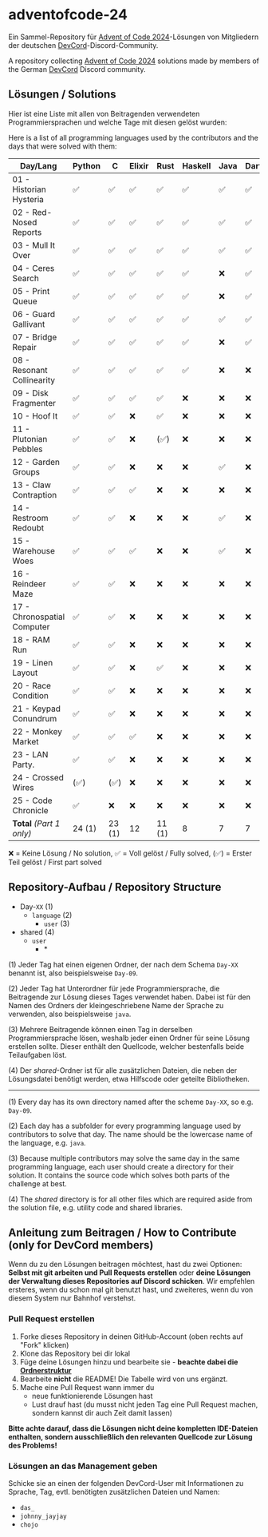 # adventofcode-24

Ein Sammel-Repository für [Advent of Code 2024](https://adventofcode.com/2024)-Lösungen von Mitgliedern der deutschen [DevCord](https://discord.gg/devcordde)-Discord-Community.

A repository collecting [Advent of Code 2024](https://adventofcode.com/2024) solutions made by members of the German [DevCord](https://discord.gg/devcordde) Discord community.

## Lösungen / Solutions

Hier ist eine Liste mit allen von Beitragenden verwendeten Programmiersprachen und welche Tage mit diesen gelöst wurden:

Here is a list of all programming languages used by the contributors and the days that were solved with them:

| Day/Lang                    | Python | C      | Elixir | Rust   | Haskell | Java | Dart | Kotlin | Lean | R | Uiua  | TypeScript | Ruby | Zig | Bash  | Go | JavaScript |
|-----------------------------|--------|--------|--------|--------|---------|------|------|--------|------|---|-------|------------|------|-----|-------|----|------------|
| 01 - Historian Hysteria     | ✅      | ✅      | ✅      | ✅      | ✅       | ✅    | ✅    | ✅      | ✅    | ✅ | ✅     | ✅          | ✅    | ✅   | ❌     | ✅  | ✅          |
| 02 - Red-Nosed Reports      | ✅      | ✅      | ✅      | ✅      | ✅       | ✅    | ✅    | ✅      | ✅    | ✅ | ✅     | ✅          | ✅    | ✅   | ❌     | ✅  | ❌          |
| 03 - Mull It Over           | ✅      | ✅      | ✅      | ✅      | ✅       | ✅    | ✅    | ✅      | ✅    | ✅ | ✅     | ✅          | ✅    | ✅   | ✅     | ❌  | ❌          |
| 04 - Ceres Search           | ✅      | ✅      | ✅      | ✅      | ✅       | ❌    | ✅    | ❌      | ✅    | ✅ | ✅     | ✅          | ❌    | ❌   | ✅     | ❌  | ❌          |
| 05 - Print Queue            | ✅      | ✅      | ✅      | ✅      | ✅       | ❌    | ✅    | (✅)    | ✅    | ✅ | (✅)   | ❌          | ❌    | ❌   | ❌     | ❌  | ❌          |
| 06 - Guard Gallivant        | ✅      | ✅      | ✅      | ✅      | ✅       | ✅    | ✅    | ✅      | ❌    | ❌ | ❌     | ❌          | ❌    | ❌   | ❌     | ❌  | ❌          |
| 07 - Bridge Repair          | ✅      | ✅      | ✅      | ✅      | ✅       | ❌    | ✅    | ✅      | ❌    | ❌ | ❌     | ❌          | ❌    | ❌   | ❌     | ❌  | ❌          |
| 08 - Resonant Collinearity  | ✅      | ✅      | ✅      | ✅      | ✅       | ❌    | ❌    | ❌      | ❌    | ❌ | ❌     | ❌          | ❌    | ❌   | ❌     | ❌  | ❌          |
| 09 - Disk Fragmenter        | ✅      | ✅      | ✅      | ✅      | ❌       | ❌    | ❌    | ❌      | ❌    | ❌ | ❌     | ❌          | ❌    | ❌   | ❌     | ❌  | ❌          |
| 10 - Hoof It                | ✅      | ✅      | ❌      | ✅      | ❌       | ❌    | ❌    | ❌      | ❌    | ❌ | ❌     | ❌          | ❌    | ❌   | ❌     | ❌  | ❌          |
| 11 - Plutonian Pebbles      | ✅      | ✅      | ❌      | (✅)    | ❌       | ❌    | ❌    | ❌      | ❌    | ❌ | ❌     | ❌          | ❌    | ❌   | ❌     | ❌  | ❌          |
| 12 - Garden Groups          | ✅      | ✅      | ❌      | ❌      | ❌       | ✅    | ❌    | ❌      | ❌    | ❌ | ❌     | ❌          | ❌    | ❌   | ❌     | ❌  | ❌          |
| 13 - Claw Contraption       | ✅      | ✅      | ✅      | ❌      | ❌       | ❌    | ❌    | ❌      | ❌    | ❌ | ❌     | ❌          | ❌    | ❌   | ❌     | ❌  | ❌          |
| 14 - Restroom Redoubt       | ✅      | ✅      | ❌      | ❌      | ❌       | ✅    | ❌    | ❌      | ❌    | ❌ | ❌     | ❌          | ❌    | ❌   | ❌     | ❌  | ❌          |
| 15 - Warehouse Woes         | ✅      | ✅      | ✅      | ❌      | ❌       | ✅    | ❌    | ❌      | ❌    | ❌ | ❌     | ❌          | ❌    | ❌   | ❌     | ❌  | ❌          |
| 16 - Reindeer Maze          | ✅      | ✅      | ❌      | ❌      | ❌       | ❌    | ❌    | ❌      | ❌    | ❌ | ❌     | ❌          | ❌    | ❌   | ❌     | ❌  | ❌          |
| 17 - Chronospatial Computer | ✅      | ✅      | ❌      | ❌      | ❌       | ❌    | ❌    | ❌      | ❌    | ❌ | ❌     | ❌          | ❌    | ❌   | ❌     | ❌  | ❌          |
| 18 - RAM Run                | ✅      | ✅      | ❌      | ❌      | ❌       | ❌    | ❌    | ❌      | ❌    | ❌ | ❌     | ❌          | ❌    | ❌   | ❌     | ❌  | ❌          |
| 19 - Linen Layout           | ✅      | ✅      | ❌      | ✅      | ❌       | ❌    | ❌    | ✅      | ❌    | ❌ | ❌     | ❌          | ❌    | ❌   | (✅)   | ❌  | ❌          |
| 20 - Race Condition         | ✅      | ✅      | ❌      | ❌      | ❌       | ❌    | ❌    | ❌      | ❌    | ❌ | ❌     | ❌          | ❌    | ❌   | ❌     | ❌  | ❌          |
| 21 - Keypad Conundrum       | ✅      | ✅      | ❌      | ❌      | ❌       | ❌    | ❌    | ❌      | ❌    | ❌ | ❌     | ❌          | ❌    | ❌   | ❌     | ❌  | ❌          |
| 22 - Monkey Market          | ✅      | ✅      | ✅      | ❌      | ❌       | ❌    | ❌    | ❌      | ❌    | ❌ | ❌     | ❌          | ❌    | ❌   | ❌     | ❌  | ❌          |
| 23 - LAN Party.             | ✅      | ✅      | ❌      | ❌      | ❌       | ❌    | ❌    | ❌      | ❌    | ❌ | ❌     | ❌          | ❌    | ❌   | ❌     | ❌  | ❌          |
| 24 - Crossed Wires          | (✅)    | (✅)    | ❌      | ❌      | ❌       | ❌    | ❌    | ❌      | ❌    | ❌ | ❌     | ❌          | ❌    | ❌   | ❌     | ❌  | ❌          |
| 25 - Code Chronicle         | ✅      | ❌      | ❌      | ❌      | ❌       | ❌    | ❌    | ❌      | ❌    | ❌ | ❌     | ❌          | ❌    | ❌   | ❌     | ❌  | ❌          |
| **Total** *(Part 1 only)*   | 24 (1) | 23 (1) | 12     | 11 (1) | 8       | 7    | 7    | 6 (1)  | 5    | 5 | 4 (1) | 4          | 3    | 3   | 2 (1) | 2  | 1          |

❌   = Keine Lösung / No solution,
✅   = Voll gelöst / Fully solved,
(✅) = Erster Teil gelöst / First part solved

## Repository-Aufbau / Repository Structure
- Day-`XX`       (1) 
  - `language`        (2)
    - `user`    (3)
- shared        (4)
  - `user`
    - \*    

(1) Jeder Tag hat einen eigenen Ordner, der nach dem Schema `Day-XX` benannt ist, also beispielsweise `Day-09`.

(2) Jeder Tag hat Unterordner für jede Programmiersprache, die Beitragende zur Lösung dieses Tages verwendet haben. Dabei ist für den Namen des Ordners der kleingeschriebene Name der Sprache zu verwenden, also beispielsweise `java`.

(3) Mehrere Beitragende können einen Tag in derselben Programmiersprache lösen, weshalb jeder einen Ordner für seine Lösung erstellen sollte. Dieser enthält den Quellcode, welcher bestenfalls beide Teilaufgaben löst.

(4) Der *shared*-Ordner ist für alle zusätzlichen Dateien, die neben der Lösungsdatei benötigt werden, etwa Hilfscode oder geteilte Bibliotheken.

---

(1) Every day has its own directory named after the scheme `Day-XX`, so e.g. `Day-09`.

(2) Each day has a subfolder for every programming language used by contributors to solve that day. The name should be the lowercase name of the language, e.g. `java`. 

(3) Because multiple contributors may solve the same day in the same programming language, each user should create a directory for their solution. It contains the source code which solves both parts of the challenge at best.

(4) The *shared* directory is for all other files which are required aside from the solution file, e.g. utility code and shared libraries.

## Anleitung zum Beitragen / How to Contribute (only for DevCord members)
Wenn du zu den Lösungen beitragen möchtest, hast du zwei Optionen: **Selbst mit git arbeiten und Pull Requests erstellen** oder **deine Lösungen der Verwaltung dieses Repositories auf Discord schicken**. Wir empfehlen ersteres, wenn du schon mal git benutzt hast, und zweiteres, wenn du von diesem System nur Bahnhof verstehst.

### Pull Request erstellen

1. Forke dieses Repository in deinen GitHub-Account (oben rechts auf "Fork" klicken)
2. Klone das Repository bei dir lokal
3. Füge deine Lösungen hinzu und bearbeite sie - **beachte dabei die [Ordnerstruktur](#repository-aufbau--repository-structure)**
4. Bearbeite **nicht** die README! Die Tabelle wird von uns ergänzt.
5. Mache eine Pull Request wann immer du
   - neue funktionierende Lösungen hast
   - Lust drauf hast (du musst nicht jeden Tag eine Pull Request machen, sondern kannst dir auch Zeit damit lassen)

**Bitte achte darauf, dass die Lösungen nicht deine kompletten IDE-Dateien enthalten, sondern ausschließlich den relevanten Quellcode zur Lösung des Problems!**

### Lösungen an das Management geben
Schicke sie an einen der folgenden DevCord-User mit Informationen zu Sprache, Tag, evtl. benötigten zusätzlichen Dateien und Namen:
   - `das_`
   - `johnny_jayjay`
   - `chojo`
